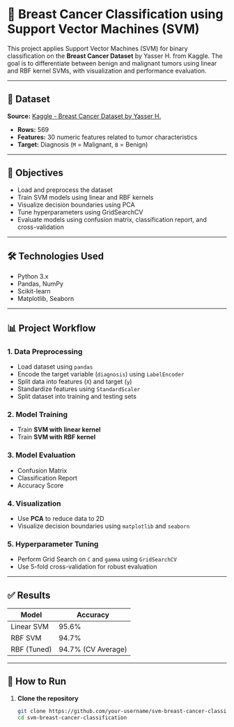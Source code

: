 # 🧠 Breast Cancer Classification using Support Vector Machines (SVM)

This project applies Support Vector Machines (SVM) for binary classification on the **Breast Cancer Dataset** by Yasser H. from Kaggle. The goal is to differentiate between benign and malignant tumors using linear and RBF kernel SVMs, with visualization and performance evaluation.

---

## 📂 Dataset

**Source:** [Kaggle - Breast Cancer Dataset by Yasser H.](https://www.kaggle.com/datasets/yasserh/breast-cancer-dataset)  
- **Rows:** 569  
- **Features:** 30 numeric features related to tumor characteristics  
- **Target:** Diagnosis (`M` = Malignant, `B` = Benign)

---

## 🎯 Objectives

- Load and preprocess the dataset
- Train SVM models using linear and RBF kernels
- Visualize decision boundaries using PCA
- Tune hyperparameters using GridSearchCV
- Evaluate models using confusion matrix, classification report, and cross-validation

---

## 🛠️ Technologies Used

- Python 3.x
- Pandas, NumPy
- Scikit-learn
- Matplotlib, Seaborn

---

## 📊 Project Workflow

### 1. Data Preprocessing
- Load dataset using `pandas`
- Encode the target variable (`diagnosis`) using `LabelEncoder`
- Split data into features (`X`) and target (`y`)
- Standardize features using `StandardScaler`
- Split dataset into training and testing sets

### 2. Model Training
- Train **SVM with linear kernel**
- Train **SVM with RBF kernel**

### 3. Model Evaluation
- Confusion Matrix
- Classification Report
- Accuracy Score

### 4. Visualization
- Use **PCA** to reduce data to 2D
- Visualize decision boundaries using `matplotlib` and `seaborn`

### 5. Hyperparameter Tuning
- Perform Grid Search on `C` and `gamma` using `GridSearchCV`
- Use 5-fold cross-validation for robust evaluation

---

## ✅ Results

| Model         | Accuracy |
|---------------|----------|
| Linear SVM    | 95.6%    |
| RBF SVM       | 94.7%    |
| RBF (Tuned)   | 94.7% (CV Average) |

---

## 🧪 How to Run

1. **Clone the repository**
   ```bash
   git clone https://github.com/your-username/svm-breast-cancer-classification.git
   cd svm-breast-cancer-classification
